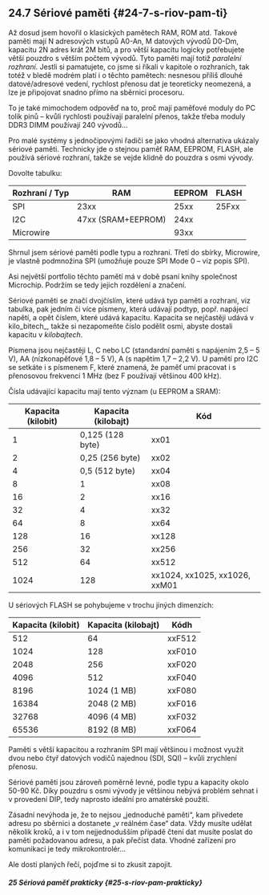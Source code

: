 ## 24.7 Sériové paměti {#24-7-s-riov-pam-ti}

Až dosud jsem hovořil o klasických pamětech RAM, ROM atd. Takové paměti mají N adresových vstupů A0-An, M datových vývodů D0-Dm, kapacitu 2N adres krát 2M bitů, a pro větší kapacitu logicky potřebujete větší pouzdro s větším počtem vývodů. Tyto paměti mají totiž _paralelní rozhraní_. Jestli si pamatujete, co jsme si říkali v kapitole o rozhraních, tak totéž v bledě modrém platí i o těchto pamětech: nesnesou příliš dlouhé datové/adresové vedení, rychlost přenosu dat je teoreticky neomezená, a lze je připojovat snadno přímo na sběrnici procesoru.

To je také mimochodem odpověď na to, proč mají paměťové moduly do PC tolik pinů – kvůli rychlosti používají paralelní přenos, takže třeba moduly DDR3 DIMM používají 240 vývodů…

Pro malé systémy s jednočipovými řadiči se jako vhodná alternativa ukázaly sériové paměti. Technicky jde o stejnou paměť RAM, EEPROM, FLASH, ale používá sériové rozhraní, takže se vejde klidně do pouzdra s osmi vývody.

Dovolte tabulku:

| Rozhraní / Typ | RAM | EEPROM | FLASH |
| --- | --- | --- | --- |
| SPI | 23xx | 25xx | 25Fxx |
| I2C | 47xx (SRAM+EEPROM) | 24xx |  |
| Microwire |  | 93xx |  |

Shrnul jsem sériové paměti podle typu a rozhraní. Třetí do sbírky, Microwire, je vlastně podmnožina SPI (umožňuje pouze SPI Mode 0 – viz popis SPI).

Asi největší portfolio těchto pamětí má v době psaní knihy společnost Microchip. Podržím se tedy jejich rozdělení a značení.

Sériové paměti se značí dvojčíslím, které udává typ paměti a rozhraní, viz tabulka, pak jedním či více písmeny, která udávají podtyp, popř. napájecí napětí, a opět číslem, které udává kapacitu. Kapacita se nejčastěji udává v kilo_bitech_, takže si nezapomeňte číslo podělit osmi, abyste dostali kapacitu v _kilobajtech_.

Písmena jsou nejčastěji L, C nebo LC (standardní paměti s napájením 2,5 – 5 V), AA (nízkonapěťové 1,8 – 5 V), A (s napětím 1,7 – 2,2 V). U pamětí pro I2C se setkáte i s písmenem F, které znamená, že paměť umí pracovat i s přenosovou frekvencí 1 MHz (bez F používají většinou 400 kHz).

Čísla udávající kapacitu mají tento význam (u EEPROM a SRAM):

| Kapacita (kilobit) | Kapacita (kilobajt) | Kód |
| --- | --- | --- |
| 1 | 0,125 (128 byte) | xx01 |
| 2 | 0,25 (256 byte) | xx02 |
| 4 | 0,5 (512 byte) | xx04 |
| 8 | 1 | xx08 |
| 16 | 2 | xx16 |
| 32 | 4 | xx32 |
| 64 | 8 | xx64 |
| 128 | 16 | xx128 |
| 256 | 32 | xx256 |
| 512 | 64 | xx512 |
| 1024 | 128 | xx1024, xx1025, xx1026, xxM01 |

U sériových FLASH se pohybujeme v trochu jiných dimenzích:

| Kapacita (kilobit) | Kapacita (kilobajt) | Kódh |
| --- | --- | --- |
| 512 | 64 | xxF512 |
| 1024 | 128 | xxF010 |
| 2048 | 256 | xxF020 |
| 4096 | 512 | xxF040 |
| 8196 | 1024 (1 MB) | xxF080 |
| 16384 | 2048 (2 MB) | xxF016 |
| 32768 | 4096 (4 MB) | xxF032 |
| 65536 | 8192 (8 MB) | xxF064 |

Paměti s větší kapacitou a rozhraním SPI mají většinou i možnost využít dvou nebo čtyř datových vodičů najednou (SDI, SQI) – kvůli zrychlení přenosu.

Sériové paměti jsou zároveň poměrně levné, podle typu a kapacity okolo 50-90 Kč. Díky pouzdru s osmi vývody je většinou nebývá problém sehnat i v provedení DIP, tedy naprosto ideální pro amatérské použití.

Zásadní nevýhoda je, že to nejsou „jednoduché paměti“, kam přivedete adresu po sběrnici a dostanete „v reálném čase“ data. Vždy musíte udělat několik kroků, a i v tom nejjednodušším případě čtení dat musíte poslat do paměti požadovanou adresu, a pak přečíst data. Vhodné zařízení pro komunikaci je tedy mikrokontrolér…

Ale dosti planých řečí, pojďme si to zkusit zapojit.

##### 25 Sériová paměť prakticky {#25-s-riov-pam-prakticky}
